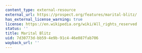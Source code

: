 ```yaml
---
content_type: external-resource
external_url: https://prospect.org/features/marital-blitz/
has_external_license_warning: true
license: https://en.wikipedia.org/wiki/All_rights_reserved
status: ''
title: Marital Blitz
uid: 7d30773d-bb59-4e9b-91c4-46e087fab706
wayback_url: ''
---
```

